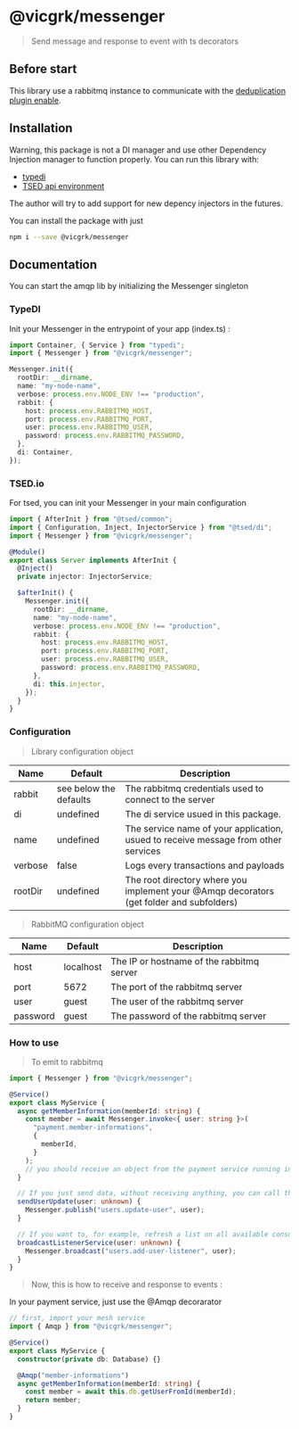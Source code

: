 # @vicgrk/messenger

> Send message and response to event with ts decorators

## Before start

This library use a rabbitmq instance to communicate with the [deduplication plugin enable](https://github.com/noxdafox/rabbitmq-message-deduplication).

## Installation

Warning, this package is not a DI manager and use other Dependency Injection manager to function properly. You can run this library with:

- [typedi](https://npmjs.com/packages/typedi)
- [TSED api environment](https://tsed.io/)

The author will try to add support for new depency injectors in the futures.

You can install the package with just

```sh
npm i --save @vicgrk/messenger
```

## Documentation

You can start the amqp lib by initializing the Messenger singleton

### TypeDI

Init your Messenger in the entrypoint of your app (index.ts) :

```typescript
import Container, { Service } from "typedi";
import { Messenger } from "@vicgrk/messenger";

Messenger.init({
  rootDir: __dirname,
  name: "my-node-name",
  verbose: process.env.NODE_ENV !== "production",
  rabbit: {
    host: process.env.RABBITMQ_HOST,
    port: process.env.RABBITMQ_PORT,
    user: process.env.RABBITMQ_USER,
    password: process.env.RABBITMQ_PASSWORD,
  },
  di: Container,
});
```

### TSED.io

For tsed, you can init your Messenger in your main configuration

```typescript
import { AfterInit } from "@tsed/common";
import { Configuration, Inject, InjectorService } from "@tsed/di";
import { Messenger } from "@vicgrk/messenger";

@Module()
export class Server implements AfterInit {
  @Inject()
  private injector: InjectorService;

  $afterInit() {
    Messenger.init({
      rootDir: __dirname,
      name: "my-node-name",
      verbose: process.env.NODE_ENV !== "production",
      rabbit: {
        host: process.env.RABBITMQ_HOST,
        port: process.env.RABBITMQ_PORT,
        user: process.env.RABBITMQ_USER,
        password: process.env.RABBITMQ_PASSWORD,
      },
      di: this.injector,
    });
  }
}
```

### Configuration

> Library configuration object

| Name    | Default                | Description                                                                              |
| ------- | ---------------------- | ---------------------------------------------------------------------------------------- |
| rabbit  | see below the defaults | The rabbitmq credentials used to connect to the server                                   |
| di      | undefined              | The di service usued in this package.                                                    |
| name    | undefined              | The service name of your application, usued to receive message from other services       |
| verbose | false                  | Logs every transactions and payloads                                                     |
| rootDir | undefined              | The root directory where you implement your @Amqp decorators (get folder and subfolders) |

> RabbitMQ configuration object

| Name     | Default   | Description                               |
| -------- | --------- | ----------------------------------------- |
| host     | localhost | The IP or hostname of the rabbitmq server |
| port     | 5672      | The port of the rabbitmq server           |
| user     | guest     | The user of the rabbitmq server           |
| password | guest     | The password of the rabbitmq server       |

### How to use

> To emit to rabbitmq

```typescript
import { Messenger } from "@vicgrk/messenger";

@Service()
export class MyService {
  async getMemberInformation(memberId: string) {
    const member = await Messenger.invoke<{ user: string }>(
      "payment.member-informations",
      {
        memberId,
      }
    );
    // you should receive an object from the payment service running in a different application.
  }

  // If you just send data, without receiving anything, you can call the publish method. It's much smaller in compute requirements (avoid the round trip)
  sendUserUpdate(user: unknown) {
    Messenger.publish("users.update-user", user);
  }

  // If you want to, for example, refresh a list on all available consumers, you can you the broadcast method
  broadcastListenerService(user: unknown) {
    Messenger.broadcast("users.add-user-listener", user);
  }
}
```

> Now, this is how to receive and response to events :

In your payment service, just use the @Amqp decorarator

```typescript
// first, import your mesh service
import { Amqp } from "@vicgrk/messenger";

@Service()
export class MyService {
  constructor(private db: Database) {}

  @Amqp("member-informations")
  async getMemberInformation(memberId: string) {
    const member = await this.db.getUserFromId(memberId);
    return member;
  }
}
```

